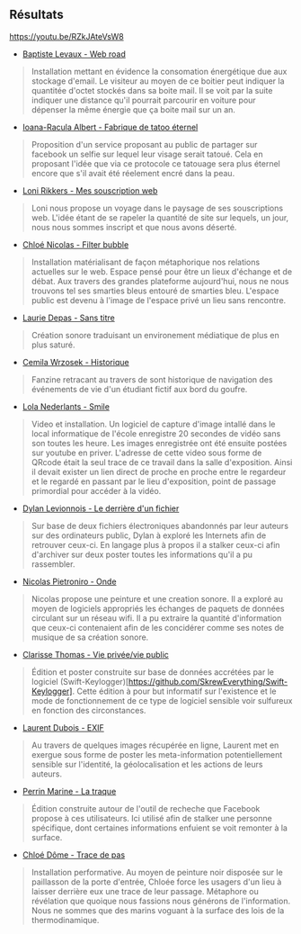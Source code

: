 ## Résultats
https://youtu.be/RZkJAteVsW8

* [Baptiste Levaux - Web road](https://www.youtube.com/watch?v=RZkJAteVsW8&t=6s)
> Installation mettant en évidence la consomation énergétique due aux stockage d'email. Le visiteur au moyen de ce boitier peut indiquer la quantitée d'octet stockés dans sa boite mail. Il se voit par la suite indiquer une distance qu'il pourrait parcourir en voiture pour dépenser la même énergie que ça boite mail sur un an.

* [Ioana-Racula Albert - Fabrique de tatoo éternel](https://www.youtube.com/watch?v=RZkJAteVsW8&t=26s)
> Proposition d'un service proposant au public de partager sur facebook un selfie sur lequel leur visage serait tatoué. Cela en proposant l'idée que via ce protocole ce tatouage sera plus éternel encore que s'il avait été réelement encré dans la peau.

* [Loni Rikkers - Mes souscription web](https://www.youtube.com/watch?v=RZkJAteVsW8&t=67s)
> Loni nous propose un voyage dans le paysage de ses souscriptions web. L'idée étant de se rapeler la quantité de site sur lequels, un jour, nous nous sommes inscript et que nous avons déserté.
 
* [Chloé Nicolas - Filter bubble](https://www.youtube.com/watch?v=RZkJAteVsW8&t=88s)
> Installation matérialisant de façon métaphorique nos relations actuelles sur le web. Espace pensé pour être un lieux d'échange et de débat. Aux travers des grandes plateforme aujourd'hui, nous ne nous trouvons tel ses smarties bleus entouré de smarties bleu. L'espace public est devenu à l'image de l'espace privé un lieu sans rencontre. 

* [Laurie Depas - Sans titre](https://www.youtube.com/watch?v=RZkJAteVsW8&t=134s)
> Création sonore traduisant un environement médiatique de plus en plus saturé.


* [Cemila Wrzosek - Historique](https://www.youtube.com/watch?v=RZkJAteVsW8&t=171s)
> Fanzine retracant au travers de sont historique de navigation des événements de vie d'un étudiant fictif aux bord du goufre.

* [Lola Nederlants - Smile](https://www.youtube.com/watch?v=RZkJAteVsW8&t=197s)
> Video et installation. Un logiciel de capture d'image intallé dans le local informatique de l'école enregistre 20 secondes de vidéo sans son toutes les heure. Les images enregistrée ont été ensuite postées sur youtube en priver. L'adresse de cette video sous forme de QRcode était la seul trace de ce travail dans la salle d'exposition. Ainsi il devait exister un lien direct de proche en proche entre le regardeur et le regardé en passant par le lieu d'exposition, point de passage primordial pour accéder à la vidéo.

* [Dylan Levionnois - Le derrière d'un fichier](https://www.youtube.com/watch?v=RZkJAteVsW8&t=206s)
> Sur base de deux fichiers électroniques abandonnés par leur auteurs sur des ordinateurs public, Dylan à exploré les Internets afin de retrouver ceux-ci. En langage plus à propos il a stalker ceux-ci afin d'archiver sur deux poster toutes les informations qu'il a pu rassembler.

* [Nicolas Pietroniro - Onde](https://www.youtube.com/watch?v=RZkJAteVsW8&t=263s) 
> Nicolas propose une peinture et une creation sonore. Il a exploré au moyen de logiciels appropriés les échanges de paquets de données circulant sur un réseau wifi. Il a pu extraire la quantité d'information que ceux-ci contenaient afin de les concidérer comme ses notes de musique de sa création sonore. 

* [Clarisse Thomas - Vie privée/vie public](https://www.youtube.com/watch?v=RZkJAteVsW8&t=301s)
> Édition et poster construite sur base de données accrétées par le logiciel (Swift-Keylogger)[https://github.com/SkrewEverything/Swift-Keylogger]. Cette édition à pour but informatif sur l'existence et le mode de fonctionnement de ce type de logiciel sensible voir sulfureux en fonction des circonstances.

* [Laurent Dubois - EXIF](https://www.youtube.com/watch?v=RZkJAteVsW8&t=405s)
> Au travers de quelques images récupérée en ligne, Laurent met en exergue sous forme de poster les meta-information potentiellement sensible sur l'identité, la géolocalisation et les actions de leurs auteurs.

* [Perrin Marine - La traque](https://www.youtube.com/watch?v=RZkJAteVsW8&t=426s)
> Édition construite autour de l'outil de recheche que Facebook propose à ces utilisateurs. Ici utilisé afin de stalker une personne spécifique, dont certaines informations enfuient se voit remonter à la surface.

* [Chloé Dôme - Trace de pas](https://www.youtube.com/watch?v=RZkJAteVsW8&t=517)
> Installation performative. Au moyen de peinture noir disposée sur le paillasson de la porte d'entrée, Chloée force les usagers d'un lieu à laisser derrière eux une trace de leur passage. Métaphore ou révélation que quoique nous fassions nous générons de l'information. Nous ne sommes que des marins voguant à la surface des lois de la thermodinamique.


